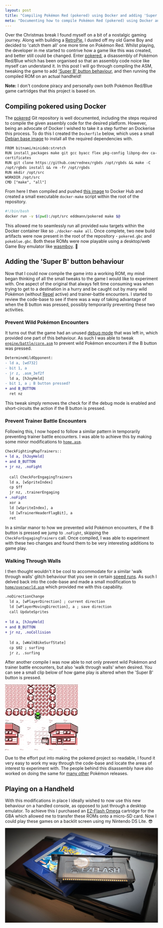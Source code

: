 ```yaml
---
layout: post
title: "Compiling Pokémon Red (pokered) using Docker and adding 'Super B' button behaviour"
meta: "Documenting how to compile Pokémon Red (pokered) using Docker and adding 'Super B' button behaviour"
---
```


Over the Christmas break I found myself on a bit of a nostalgic gaming journey.
Along with building a [RetroPie](https://retropie.org.uk/), I dusted off my old Game Boy and decided to 'catch them all' one more time on Pokémon Red.
Whilst playing, the developer in me started to contrive how a game like this was created, and better still could be changed.
Enter [pokered](https://github.com/pret/pokered), a disassembly of Pokémon Red/Blue which has been organised so that an assembly code noice like myself can understand it.
In this post I will go through compiling the ASM, tweaking the game to add ['Super B' button behaviour](https://github.com/eddmann/pokered/commit/e2d6662bc13348234d58a262e9d6faef0a2507de), and then running the compiled ROM on an actual handheld!

<!--more-->

**Note:** I don't condone piracy and personally own both Pokémon Red/Blue game cartridges that this project is based on.

## Compiling pokered using Docker

The [pokered](https://github.com/pret/pokered) Git repository is well documented, including the steps required to compile the given assembly code for the desired platform.
However, being an advocate of Docker I wished to take it a step further an Dockerise this process.
To do this I created the `Dockerfile` below, which uses a small [Debian base image](https://github.com/bitnami/minideb) to install all the required dependencies with.

```docker
FROM bitnami/minideb:stretch
RUN install_packages make git gcc byacc flex pkg-config libpng-dev ca-certificates
RUN git clone https://github.com/rednex/rgbds /opt/rgbds && make -C /opt/rgbds install && rm -fr /opt/rgbds
RUN mkdir /opt/src
WORKDIR /opt/src
CMD ["make", "all"]
```

From here I then compiled and pushed [this image](https://hub.docker.com/r/eddmann/pokered) to Docker Hub and created a small executable `docker-make` script within the root of the repository.

```bash
#!/bin/bash
docker run -v $(pwd):/opt/src eddmann/pokered make $@
```

This allowed me to seamlessly run all provided `make` targets within the Docker container like so `./docker-make all`.
Once complete, two new build artifacts were now present in the root of the repository - `pokered.gbc` and `pokeblue.gbc`.
Both these ROMs were now playable using a desktop/web Game Boy emulator like [wasmboy](https://wasmboy.app/). 🎉

## Adding the 'Super B' button behaviour

Now that I could now compile the game into a working ROM, my mind began thinking of all the small tweaks to the game I would like to experiment with.
One aspect of the original that always felt time consuming was when trying to get to a destination in a hurry and be caught out by many wild Pokémon (without [Repel](https://bulbapedia.bulbagarden.net/wiki/Repel) active) and trainer-battle encounters.
I started to review the code-base to see if there was a way of taking advantage of when the B button was pressed, possibly temporarily preventing these two activities.

### Prevent Wild Pokémon Encounters

It turns out that the game had an unused [debug mode](https://tcrf.net/Pok%C3%A9mon_Red_and_Blue/Debug_Functions#Debug_Mode) that was left in, which provided one part of this behaviour.
As such I was able to tweak [`engine/battle/core.asm`](https://github.com/eddmann/pokered/commit/e2d6662bc13348234d58a262e9d6faef0a2507de#diff-126f3527215b40b1dc53ffe1ff45b479) to prevent wild Pokémon encounters if the B button was pressed.

```diff
DetermineWildOpponent:
- ld a, [wd732]
- bit 1, a
- jr z, .asm_3ef2f
  ld a, [hJoyHeld]
- bit 1, a ; B button pressed?
+ and B_BUTTON
  ret nz
```

This tweak simply removes the check for if the debug mode is enabled and short-circuits the action if the B button is pressed.

### Prevent Trainer Battle Encounters

Following this, I now hoped to follow a similar pattern in temporarily preventing trainer battle encounters.
I was able to achieve this by making some minor modifications to [`home.asm`](https://github.com/eddmann/pokered/commit/e2d6662bc13348234d58a262e9d6faef0a2507de#diff-33f8ea117b558305b57c03b757e4ef64).

```diff
CheckFightingMapTrainers::
+ ld a, [hJoyHeld]
+ and B_BUTTON
+ jr nz, .noFight

  call CheckForEngagingTrainers
  ld a, [wSpriteIndex]
  cp $ff
  jr nz, .trainerEngaging
+ .noFight
  xor a
  ld [wSpriteIndex], a
  ld [wTrainerHeaderFlagBit], a
  ret
```

In a similar manor to how we prevented wild Pokémon encounters, if the B button is pressed we jump to `.noFight`, skipping the `CheckForEngagingTrainers` call.
Once compiled, I was able to experiment with these two changes and found them to be very interesting additions to game play.

### Walking Through Walls

I then thought wouldn't it be cool to accommodate for a similar 'walk through walls' glitch behaviour that you see in certain [speed runs](https://www.youtube.com/watch?v=5naL4X1vUbE).
As such I delved back into the code-base and made a small modification to [`home/overworld.asm`](https://github.com/eddmann/pokered/commit/e2d6662bc13348234d58a262e9d6faef0a2507de#diff-3dcdb47cbd60e627ff3c82d83193112c) which provided me with this capability.

```diff
.noDirectionChange
  ld a, [wPlayerDirection] ; current direction
  ld [wPlayerMovingDirection], a ; save direction
  call UpdateSprites

+ ld a, [hJoyHeld]
+ and B_BUTTON
+ jr nz, .noCollision

  ld a, [wWalkBikeSurfState]
  cp $02 ; surfing
  jr z, .surfing
```

After another compile I was now able to not only prevent wild Pokémon and trainer battle encounters, but also 'walk through walls' when desired.
You can see a small clip below of how game play is altered when the 'Super B' button is pressed.

![Super B Button](/uploads/compiling-pokered-using-docker-and-adding-super-b-button-behaviour/superb.gif)

Due to the effort put into making the pokered project so readable, I found it very easy to work my way through the code-base and locate the areas of interest to experiment with.
The people behind this disassembly have also worked on doing the same for [many other](https://github.com/pret) Pokémon releases.

## Playing on a Handheld

With this modifications in place I ideally wished to now use this new behaviour on a handled console, as opposed to just through a desktop emulator.
To achieve this I purchased an [EZ-Flash Omega](http://www.ezflash.cn/product/omega/) cartridge for the GBA which allowed me to transfer these ROMs onto a micro-SD card.
Now I could play these games on a backlit screen using my Nintendo DS Lite. 😎

![EZ-Flash Omega](/uploads/compiling-pokered-using-docker-and-adding-super-b-button-behaviour/ezflash.jpg)

